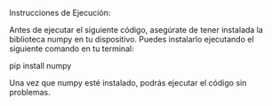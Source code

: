 Instrucciones de Ejecución:

Antes de ejecutar el siguiente código, asegúrate de tener instalada la biblioteca numpy en tu dispositivo. Puedes instalarlo ejecutando el siguiente comando en tu terminal:


pip install numpy

Una vez que numpy esté instalado, podrás ejecutar el código sin problemas.